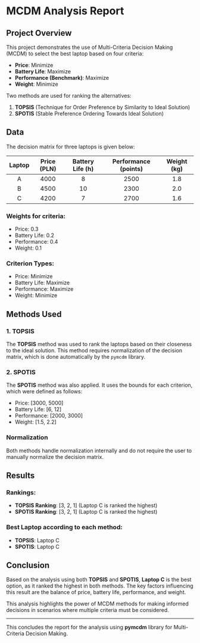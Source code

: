 # MCDM Analysis Report

## Project Overview

This project demonstrates the use of Multi-Criteria Decision Making (MCDM) to select the best laptop based on four criteria:
- **Price**: Minimize
- **Battery Life**: Maximize
- **Performance (Benchmark)**: Maximize
- **Weight**: Minimize

Two methods are used for ranking the alternatives:
1. **TOPSIS** (Technique for Order Preference by Similarity to Ideal Solution)
2. **SPOTIS** (Stable Preference Ordering Towards Ideal Solution)

## Data

The decision matrix for three laptops is given below:

| Laptop | Price (PLN) | Battery Life (h) | Performance (points) | Weight (kg) |
|:------:|:-----------:|:-----------------:|:---------------------:|:----------:|
| A      | 4000        | 8                 | 2500                  | 1.8        |
| B      | 4500        | 10                | 2300                  | 2.0        |
| C      | 4200        | 7                 | 2700                  | 1.6        |

### Weights for criteria:
- Price: 0.3
- Battery Life: 0.2
- Performance: 0.4
- Weight: 0.1

### Criterion Types:
- Price: Minimize
- Battery Life: Maximize
- Performance: Maximize
- Weight: Minimize

## Methods Used

### 1. **TOPSIS**

The **TOPSIS** method was used to rank the laptops based on their closeness to the ideal solution. This method requires normalization of the decision matrix, which is done automatically by the `pymcdm` library.

### 2. **SPOTIS**

The **SPOTIS** method was also applied. It uses the bounds for each criterion, which were defined as follows:

- Price: [3000, 5000]
- Battery Life: [6, 12]
- Performance: [2000, 3000]
- Weight: [1.5, 2.2]

### Normalization
Both methods handle normalization internally and do not require the user to manually normalize the decision matrix.

## Results

### Rankings:

- **TOPSIS Ranking**: [3, 2, 1] (Laptop C is ranked the highest)
- **SPOTIS Ranking**: [3, 2, 1] (Laptop C is ranked the highest)

### Best Laptop according to each method:
- **TOPSIS**: Laptop C
- **SPOTIS**: Laptop C

## Conclusion

Based on the analysis using both **TOPSIS** and **SPOTIS**, **Laptop C** is the best option, as it ranked the highest in both methods. The key factors influencing this result are the balance of price, battery life, performance, and weight.

This analysis highlights the power of MCDM methods for making informed decisions in scenarios where multiple criteria must be considered.

---

This concludes the report for the analysis using **pymcdm** library for Multi-Criteria Decision Making.


